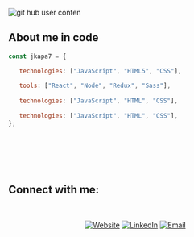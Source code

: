 
![git hub user conten](https://user-images.githubusercontent.com/111901979/225768541-b012b487-8324-4b70-9c3d-40fb46408959.png)

## About me in code

````JavaScript
const jkapa7 = {

   technologies: ["JavaScript", "HTML5", "CSS"],
   
   tools: ["React", "Node", "Redux", "Sass"],
   
   technologies: ["JavaScript", "HTML", "CSS"],
   
   technologies: ["JavaScript", "HTML", "CSS"],
};

````
<br>
<br>
<br>
<br>


## Connect with me:

<br>

<p align="center">
<a href="https://www.linkedin.com/in/gonzalezjuanr" target="_blank"><img alt="Website" src="https://img.shields.io/badge/LinkedIn-%40gonzalezjuanr-blue?style=flat-square&logo=linkedin"></a>
<a href="https://www.linkedin.com/in/gonzalezjuanr" target="_blank"><img alt="LinkedIn" src="https://img.shields.io/badge/Website-comingsoon-blue?style=flat-square&logo=appveyor"></a>
<a href="mailto:juandaniel5005@gmail.com"><img alt="Email" src="https://img.shields.io/badge/Email-juandaniel5005%40gmail.com-blue?style=flat-square&logo=gmail"></a>
</p>

